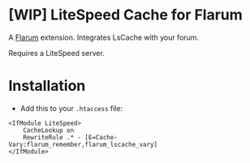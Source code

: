# [WIP] LiteSpeed Cache for Flarum


[comment]: <> (![License]&#40;https://img.shields.io/badge/license-MIT-blue.svg&#41; [![Latest Stable Version]&#40;https://img.shields.io/packagist/v/acpl/flarum-lscache.svg&#41;]&#40;https://packagist.org/packages/acpl/flarum-lscache&#41; [![Total Downloads]&#40;https://img.shields.io/packagist/dt/acpl/flarum-lscache.svg&#41;]&#40;https://packagist.org/packages/acpl/flarum-lscache&#41;)

A [Flarum](http://flarum.org) extension. Integrates LsCache with your forum.

Requires a LiteSpeed server.

# Installation

- Add this to your `.htaccess` file:

```apacheconf
<IfModule LiteSpeed>
    CacheLookup on
    RewriteRule .* - [E=Cache-Vary:flarum_remember,flarum_lscache_vary]
</IfModule>
```


[comment]: <> (Install with composer:)

[comment]: <> (```sh)

[comment]: <> (composer require acpl/flarum-lscache:"*")

[comment]: <> (```)

[comment]: <> (## Updating)

[comment]: <> (```sh)

[comment]: <> (composer update acpl/flarum-lscache:"*")

[comment]: <> (php flarum migrate)

[comment]: <> (php flarum cache:clear)

[comment]: <> (```)

[comment]: <> (## Links)

[comment]: <> (- [Packagist]&#40;https://packagist.org/packages/acpl/flarum-lscache&#41;)

[comment]: <> (- [GitHub]&#40;https://github.com/android-com-pl/flarum-lscache&#41;)

[comment]: <> (- [Discuss]&#40;https://discuss.flarum.org/d/PUT_DISCUSS_SLUG_HERE&#41;)
